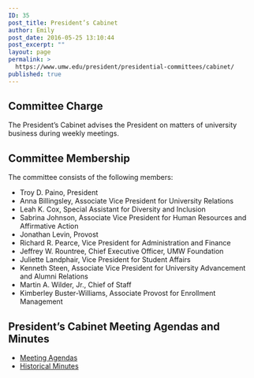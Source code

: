 ```yaml
---
ID: 35
post_title: President’s Cabinet
author: Emily
post_date: 2016-05-25 13:10:44
post_excerpt: ""
layout: page
permalink: >
  https://www.umw.edu/president/presidential-committees/cabinet/
published: true
---
```

<h2>Committee Charge</h2>
The President’s Cabinet advises the President on matters of university business during weekly meetings.
<h2>Committee Membership</h2>
The committee consists of the following members:
<ul>
 	<li>Troy D. Paino, President</li>
 	<li>Anna Billingsley, Associate Vice President for University Relations</li>
 	<li>Leah K. Cox, Special Assistant for Diversity and Inclusion</li>
 	<li>Sabrina Johnson, Associate Vice President for Human Resources and Affirmative Action</li>
 	<li>Jonathan Levin, Provost</li>
 	<li>Richard R. Pearce, Vice President for Administration and Finance</li>
 	<li>Jeffrey W. Rountree, Chief Executive Officer, UMW Foundation</li>
 	<li>Juliette Landphair, Vice President for Student Affairs</li>
 	<li>Kenneth Steen, Associate Vice President for University Advancement and Alumni Relations</li>
 	<li>Martin A. Wilder, Jr., Chief of Staff</li>
 	<li>Kimberley Buster-Williams, Associate Provost for Enrollment Management</li>
</ul>
<h2>President’s Cabinet Meeting Agendas and Minutes</h2>
<ul>
 	<li><a href="https://www.umw.edu/president/presidential-committees/cabinet/presidents-cabinet-meeting-agendas/">Meeting Agendas</a></li>
 	<li><a href="https://www.umw.edu/president/presidential-committees/cabinet/historical-minutes/">Historical Minutes</a></li>
</ul>
&nbsp;